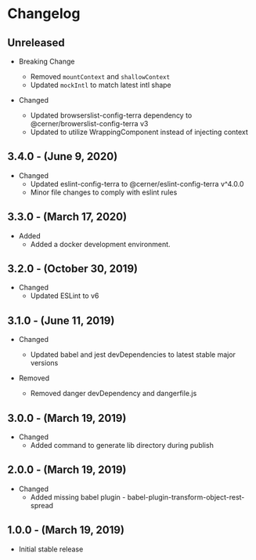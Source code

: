 # Changelog

## Unreleased

* Breaking Change
  * Removed `mountContext` and `shallowContext`
  * Updated `mockIntl` to match latest intl shape

* Changed
  * Updated browserslist-config-terra dependency to @cerner/browerslist-config-terra v3
  * Updated to utilize WrappingComponent instead of injecting context

## 3.4.0 - (June 9, 2020)

* Changed
  * Updated eslint-config-terra to @cerner/eslint-config-terra v^4.0.0
  * Minor file changes to comply with eslint rules

## 3.3.0 - (March 17, 2020)

* Added
  * Added a docker development environment.

## 3.2.0 - (October 30, 2019)

* Changed
  * Updated ESLint to v6

## 3.1.0 - (June 11, 2019)

* Changed
  * Updated babel and jest devDependencies to latest stable major versions

* Removed
  * Removed danger devDependency and dangerfile.js

## 3.0.0 - (March 19, 2019)

* Changed
  * Added command to generate lib directory during publish

## 2.0.0 - (March 19, 2019)

* Changed
  * Added missing babel plugin - babel-plugin-transform-object-rest-spread

## 1.0.0 - (March 19, 2019)

* Initial stable release
